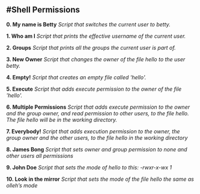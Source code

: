 #Shell Permissions
---
__0. My name is Betty__
*Script that switches the current user to betty.*

__1. Who am I__
*Script that prints the effective username of the current user.*

__2. Groups__
*Script that prints all the groups the current user is part of.*

__3. New Owner__
*Script that changes the owner of the file hello to the user betty.*

__4. Empty!__
*Script that creates an empty file called 'hello'.*

__5. Execute__
*Script that adds execute permission to the owner of the file 'hello'.*

__6. Multiple Permissions__
*Script that adds execute permission to the owner and the group owner, and read permission to other users, to the file hello.*
*The file hello will be in the working directory.*

__7. Everybody!__
*Script that adds execution permission to the owner, the group owner and the other users, to the file hello in the working directory*

__8. James Bong__
*Script that sets owner and group permission to none and other users all permissions*

__9. John Doe__
*Script that sets the mode of hello to this: -rwxr-x-wx 1*

__10. Look in the mirror__
*Script that sets the mode of the file hello the same as olleh’s mode*
